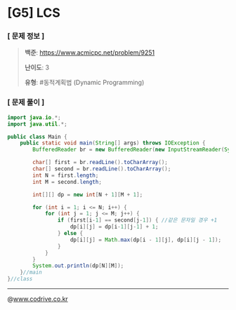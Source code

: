 # [G5] LCS

### [ 문제 정보 ]
> **백준**: https://www.acmicpc.net/problem/9251
> 
> **난이도**: 3
>
> **유형**: #동적계획법 (Dynamic Programming)


### [ 문제 풀이 ]
```Java
import java.io.*;
import java.util.*;

public class Main {
    public static void main(String[] args) throws IOException {
        BufferedReader br = new BufferedReader(new InputStreamReader(System.in));

        char[] first = br.readLine().toCharArray();
        char[] second = br.readLine().toCharArray();
        int N = first.length;
        int M = second.length;

        int[][] dp = new int[N + 1][M + 1];

        for (int i = 1; i <= N; i++) {
            for (int j = 1; j <= M; j++) {
                if (first[i-1] == second[j-1]) { //같은 문자일 경우 +1
                    dp[i][j] = dp[i-1][j-1] + 1;
                } else {
                    dp[i][j] = Math.max(dp[i - 1][j], dp[i][j - 1]);
                }
            }
        }
        System.out.println(dp[N][M]);
    }//main
}//class
```


---
@www.codrive.co.kr